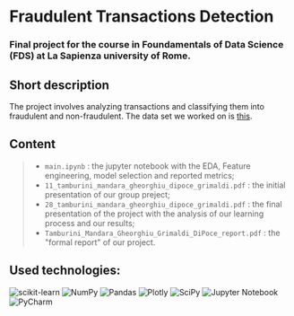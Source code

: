 # Fraudulent Transactions Detection
### Final project for the course in Foundamentals of Data Science (FDS) at La Sapienza university of Rome.

## Short description
The project involves analyzing transactions and classifying them into fraudulent and non-fraudulent. The data set we worked on is [this](https://www.kaggle.com/datasets/chitwanmanchanda/fraudulent-transactions-data).

## Content

>- `main.ipynb` : the jupyter notebook with the EDA, Feature engineering, model selection and reported metrics;
>- `11_tamburini_mandara_gheorghiu_dipoce_grimaldi.pdf` : the initial presentation of our group preject;
>- `28_tamburini_mandara_gheorghiu_dipoce_grimaldi.pdf` : the final presentation of the project with the analysis of our learning process and our results;
>- `Tamburini_Mandara_Gheorghiu_Grimaldi_DiPoce_report.pdf` : the "formal report" of our project.

## Used technologies:
![scikit-learn](https://img.shields.io/badge/scikit--learn-%23F7931E.svg?style=for-the-badge&logo=scikit-learn&logoColor=white) ![NumPy](https://img.shields.io/badge/numpy-%23013243.svg?style=for-the-badge&logo=numpy&logoColor=white) ![Pandas](https://img.shields.io/badge/pandas-%23150458.svg?style=for-the-badge&logo=pandas&logoColor=white) ![Plotly](https://img.shields.io/badge/Plotly-%233F4F75.svg?style=for-the-badge&logo=plotly&logoColor=white) ![SciPy](https://img.shields.io/badge/SciPy-%230C55A5.svg?style=for-the-badge&logo=scipy&logoColor=%white) ![Jupyter Notebook](https://img.shields.io/badge/jupyter-%23FA0F00.svg?style=for-the-badge&logo=jupyter&logoColor=white) ![PyCharm](https://img.shields.io/badge/pycharm-143?style=for-the-badge&logo=pycharm&logoColor=black&color=black&labelColor=green)
